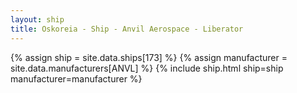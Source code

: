 ```yaml
---
layout: ship
title: Oskoreia - Ship - Anvil Aerospace - Liberator
---
```

{% assign ship = site.data.ships[173] %}
{% assign manufacturer = site.data.manufacturers[ANVL] %}
{% include ship.html ship=ship manufacturer=manufacturer %}
